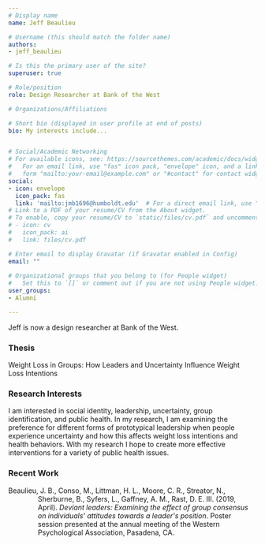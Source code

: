 ```yaml
---
# Display name
name: Jeff Beaulieu

# Username (this should match the folder name)
authors:
- jeff_beaulieu

# Is this the primary user of the site?
superuser: true

# Role/position
role: Design Researcher at Bank of the West

# Organizations/Affiliations

# Short bio (displayed in user profile at end of posts)
bio: My interests include...


# Social/Academic Networking
# For available icons, see: https://sourcethemes.com/academic/docs/widgets/#icons
#   For an email link, use "fas" icon pack, "envelope" icon, and a link in the
#   form "mailto:your-email@example.com" or "#contact" for contact widget.
social:
- icon: envelope
  icon_pack: fas
  link: 'mailto:jmb1696@humboldt.edu'  # For a direct email link, use "mailto:test@example.org".
# Link to a PDF of your resume/CV from the About widget.
# To enable, copy your resume/CV to `static/files/cv.pdf` and uncomment the lines below.  
# - icon: cv
#   icon_pack: ai
#   link: files/cv.pdf

# Enter email to display Gravatar (if Gravatar enabled in Config)
email: ""
  
# Organizational groups that you belong to (for People widget)
#   Set this to `[]` or comment out if you are not using People widget.  
user_groups:
- Alumni

---
```

Jeff is now a design researcher at Bank of the West.

<h3>Thesis</h3>
Weight Loss in Groups:  How Leaders and Uncertainty Influence Weight Loss Intentions

<h3>Research Interests</h3>
I am interested in social identity, leadership, uncertainty, group identification, and public health.  In my research, I am examining the preference for different forms of prototypical leadership when people experience uncertainty and how this affects weight loss intentions and health behaviors.  With my research I hope to create more effective interventions for a variety of public health issues.

<h3>Recent Work</h3>
<p style="margin-left: 60px; text-indent: -60px;">Beaulieu, J. B., Conso, M., Littman, H. L., Moore, C. R., Streator, N., Sherburne, B., Syfers, L., Gaffney, A. M., Rast, D. E. III. (2019, April). <i>Deviant leaders: Examining the effect of group consensus on individuals' attitudes towards a leader's position</i>. Poster session presented at the annual meeting of the Western Psychological Association, Pasadena, CA.</p>
